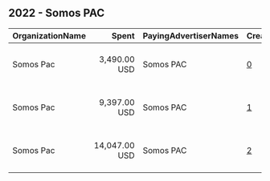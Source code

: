 ## 2022 - Somos PAC 
|OrganizationName|Spent|PayingAdvertiserNames|CreativeUrls|Impressions|Genders|AgeBrackets|CountryCodes|BillingAddresses|CandidateBallotInformation|
|:---|---:|:---|:---|---:|:---|:---|:---|:---|:---|
|Somos Pac|3,490.00 USD|Somos PAC|[0](https://www.snap.com/political-ads/asset/b60212b7a859b7854e7ce64b2744b55502971a236b3e8a1eb2977d367bc4bc66?mediaType=mp4)|161,456||18+|united states|"901 H STREET NE, Apt 519,washington dc,20002,US"|Mark Kelly|
|Somos Pac|9,397.00 USD|Somos PAC|[1](https://www.snap.com/political-ads/asset/4f7fafc742b65bb04d96d9d16f2cc2f8f84b6353d1281a27db92881481255ac5?mediaType=mp4)|346,646||18+|united states|"901 H STREET NE, Apt 519,washington dc,20002,US"|Mark Kelly|
|Somos Pac|14,047.00 USD|Somos PAC|[2](https://www.snap.com/political-ads/asset/acdaf6db0d0a06878528c931d477923266fccf9f180a50ac1f376bce20696526?mediaType=mp4)|725,941||18+|united states|"901 H STREET NE, Apt 519,washington dc,20002,US"|Mark Kelly|
